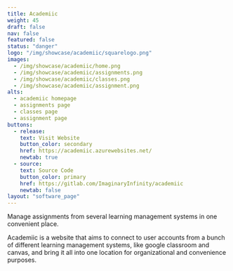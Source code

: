 ```yaml
---
title: Academiic
weight: 45
draft: false
nav: false
featured: false
status: "danger"
logo: "/img/showcase/academiic/squarelogo.png"
images:
  - /img/showcase/academiic/home.png
  - /img/showcase/academiic/assignments.png
  - /img/showcase/academiic/classes.png
  - /img/showcase/academiic/assignment.png
alts:
  - academiic homepage
  - assignments page
  - classes page
  - assignment page
buttons:
  - release:
    text: Visit Website
    button_color: secondary
    href: https://academiic.azurewebsites.net/
    newtab: true
  - source:
    text: Source Code
    button_color: primary
    href: https://gitlab.com/ImaginaryInfinity/academiic
    newtab: false
layout: "software_page"
---
```

Manage assignments from several learning management systems in one convenient place.

Academiic is a website that aims to connect to user accounts from a bunch of different learning management systems, like google classroom and canvas, and bring it all into one location for organizational and convenience purposes.